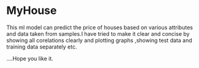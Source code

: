 # MyHouse
This ml model can predict the price of houses based on various attributes and data taken from samples.I have tried to make it clear and concise by showing all corelations clearly and plotting graphs ,showing test data and training data separately etc.

....Hope you like it.
